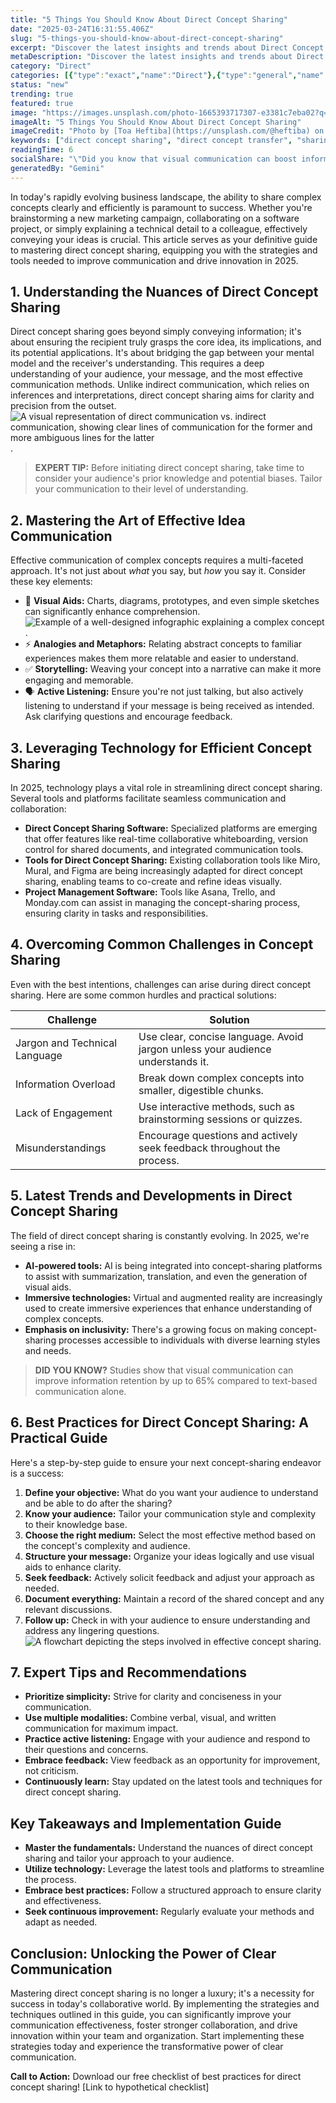 ```yaml
---
title: "5 Things You Should Know About Direct Concept Sharing"
date: "2025-03-24T16:31:55.406Z"
slug: "5-things-you-should-know-about-direct-concept-sharing"
excerpt: "Discover the latest insights and trends about Direct Concept Sharing. This comprehensive guide covers everything you need to know about Direct Concept Sharing in 2025."
metaDescription: "Discover the latest insights and trends about Direct Concept Sharing. This comprehensive guide covers everything you need to know about Direct Concept Shar..."
category: "Direct"
categories: [{"type":"exact","name":"Direct"},{"type":"general","name":"Communication"},{"type":"medium","name":"Knowledge Transfer"},{"type":"specific","name":"Collaboration Tools"},{"type":"niche","name":"Real-time Collaboration"}]
status: "new"
trending: true
featured: true
image: "https://images.unsplash.com/photo-1665393717307-e3381c7eba02?q=85&w=1200&fit=max&fm=webp&auto=compress"
imageAlt: "5 Things You Should Know About Direct Concept Sharing"
imageCredit: "Photo by [Toa Heftiba](https://unsplash.com/@heftiba) on Unsplash"
keywords: ["direct concept sharing", "direct concept transfer", "sharing ideas effectively", "improve concept communication", "efficient concept sharing techniques", "best practices for concept sharing", "how to share concepts clearly", "direct concept sharing software", "tools for direct concept sharing", "concept sharing training"]
readingTime: 6
socialShare: "\"Did you know that visual communication can boost information retention by up to 65%?  Mastering direct concept sharing isn't just about what you say, but how you say it.\""
generatedBy: "Gemini"
---
```




In today's rapidly evolving business landscape, the ability to share complex concepts clearly and efficiently is paramount to success.  Whether you're brainstorming a new marketing campaign, collaborating on a software project, or simply explaining a technical detail to a colleague, effectively conveying your ideas is crucial.  This article serves as your definitive guide to mastering direct concept sharing, equipping you with the strategies and tools needed to improve communication and drive innovation in 2025.

## 1. Understanding the Nuances of Direct Concept Sharing

Direct concept sharing goes beyond simply conveying information; it's about ensuring the recipient truly grasps the core idea, its implications, and its potential applications. It's about bridging the gap between your mental model and the receiver's understanding.  This requires a deep understanding of your audience, your message, and the most effective communication methods.  Unlike indirect communication, which relies on inferences and interpretations, direct concept sharing aims for clarity and precision from the outset.  ![A visual representation of direct communication vs. indirect communication, showing clear lines of communication for the former and more ambiguous lines for the latter](https://images.unsplash.com/photo-1595450547833-95af46d7c43a?q=85&w=1200&fit=max&fm=webp&auto=compress).

> **EXPERT TIP:**  Before initiating direct concept sharing, take time to consider your audience's prior knowledge and potential biases. Tailor your communication to their level of understanding.

## 2. Mastering the Art of Effective Idea Communication

Effective communication of complex concepts requires a multi-faceted approach.  It's not just about *what* you say, but *how* you say it.  Consider these key elements:

* 🔑 **Visual Aids:**  Charts, diagrams, prototypes, and even simple sketches can significantly enhance comprehension.  ![Example of a well-designed infographic explaining a complex concept](https://images.unsplash.com/photo-1589395937921-fddc324ccdd2?q=85&w=1200&fit=max&fm=webp&auto=compress).
* ⚡ **Analogies and Metaphors:**  Relating abstract concepts to familiar experiences makes them more relatable and easier to understand.
* ✅ **Storytelling:**  Weaving your concept into a narrative can make it more engaging and memorable.
* 🗣️ **Active Listening:**  Ensure you're not just talking, but also actively listening to understand if your message is being received as intended.  Ask clarifying questions and encourage feedback.

## 3. Leveraging Technology for Efficient Concept Sharing

In 2025, technology plays a vital role in streamlining direct concept sharing.  Several tools and platforms facilitate seamless communication and collaboration:

* **Direct Concept Sharing Software:**  Specialized platforms are emerging that offer features like real-time collaborative whiteboarding, version control for shared documents, and integrated communication tools.
* **Tools for Direct Concept Sharing:**  Existing collaboration tools like Miro, Mural, and Figma are being increasingly adapted for direct concept sharing, enabling teams to co-create and refine ideas visually.
* **Project Management Software:**  Tools like Asana, Trello, and Monday.com can assist in managing the concept-sharing process, ensuring clarity in tasks and responsibilities.

## 4. Overcoming Common Challenges in Concept Sharing

Even with the best intentions, challenges can arise during direct concept sharing.  Here are some common hurdles and practical solutions:

| Challenge                      | Solution                                                                     |
|---------------------------------|-----------------------------------------------------------------------------|
| Jargon and Technical Language   | Use clear, concise language. Avoid jargon unless your audience understands it. |
| Information Overload           | Break down complex concepts into smaller, digestible chunks.                 |
| Lack of Engagement             | Use interactive methods, such as brainstorming sessions or quizzes.         |
| Misunderstandings              | Encourage questions and actively seek feedback throughout the process.        |

## 5.  Latest Trends and Developments in Direct Concept Sharing

The field of direct concept sharing is constantly evolving.  In 2025, we're seeing a rise in:

* **AI-powered tools:**  AI is being integrated into concept-sharing platforms to assist with summarization, translation, and even the generation of visual aids.
* **Immersive technologies:** Virtual and augmented reality are increasingly used to create immersive experiences that enhance understanding of complex concepts.
* **Emphasis on inclusivity:**  There's a growing focus on making concept-sharing processes accessible to individuals with diverse learning styles and needs.

> **DID YOU KNOW?**  Studies show that visual communication can improve information retention by up to 65% compared to text-based communication alone.

## 6. Best Practices for Direct Concept Sharing: A Practical Guide

Here's a step-by-step guide to ensure your next concept-sharing endeavor is a success:

1. **Define your objective:** What do you want your audience to understand and be able to do after the sharing?
2. **Know your audience:** Tailor your communication style and complexity to their knowledge base.
3. **Choose the right medium:** Select the most effective method based on the concept's complexity and audience.
4. **Structure your message:** Organize your ideas logically and use visual aids to enhance clarity.
5. **Seek feedback:**  Actively solicit feedback and adjust your approach as needed.
6. **Document everything:** Maintain a record of the shared concept and any relevant discussions.
7. **Follow up:**  Check in with your audience to ensure understanding and address any lingering questions. ![A flowchart depicting the steps involved in effective concept sharing](https://images.unsplash.com/photo-1665393717307-e3381c7eba02?q=85&w=1200&fit=max&fm=webp&auto=compress).

## 7.  Expert Tips and Recommendations

* **Prioritize simplicity:**  Strive for clarity and conciseness in your communication.
* **Use multiple modalities:** Combine verbal, visual, and written communication for maximum impact.
* **Practice active listening:**  Engage with your audience and respond to their questions and concerns.
* **Embrace feedback:**  View feedback as an opportunity for improvement, not criticism.
* **Continuously learn:**  Stay updated on the latest tools and techniques for direct concept sharing.

## Key Takeaways and Implementation Guide

* **Master the fundamentals:**  Understand the nuances of direct concept sharing and tailor your approach to your audience.
* **Utilize technology:**  Leverage the latest tools and platforms to streamline the process.
* **Embrace best practices:**  Follow a structured approach to ensure clarity and effectiveness.
* **Seek continuous improvement:**  Regularly evaluate your methods and adapt as needed.

## Conclusion:  Unlocking the Power of Clear Communication

Mastering direct concept sharing is no longer a luxury; it's a necessity for success in today's collaborative world. By implementing the strategies and techniques outlined in this guide, you can significantly improve your communication effectiveness, foster stronger collaboration, and drive innovation within your team and organization.  Start implementing these strategies today and experience the transformative power of clear communication.

**Call to Action:**  Download our free checklist of best practices for direct concept sharing! [Link to hypothetical checklist]

